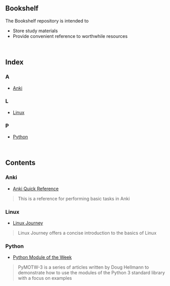 ## Bookshelf
The Bookshelf repository is intended to
- Store study materials
- Provide convenient reference to worthwhile resources

<br/>
  
## Index
### A
- [Anki](#Anki)
### L
- [Linux](#Linux)
### P
- [Python](#Python)
  
<br/>
  
## Contents
### Anki
- [Anki Quick Reference](https://github.com/ColeBeck/Bookshelf/blob/main/resources/anki_quick_ref.md)
> This is a reference for performing basic tasks in Anki
### Linux
- [Linux Journey](https://linuxjourney.com/)
> Linux Journey offers a concise introduction to the basics of Linux
### Python
- [Python Module of the Week](https://pymotw.com/3/)
> PyMOTW-3 is a series of articles written by Doug Hellmann to demonstrate how to use the modules of the Python 3 standard library with a focus on examples
